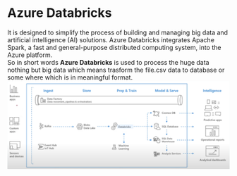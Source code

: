 # Azure Databricks  
It is designed to simplify the process of building and managing big data and artificial intelligence (AI) solutions. Azure Databricks integrates Apache Spark, a fast and general-purpose distributed computing system, into the Azure platform.  
So in short words **Azure Databricks** is used to process the huge data nothing but big data which means trasform the file.csv data to database or some where which is in meaningful format.  
![Alt text](databricks.png)
